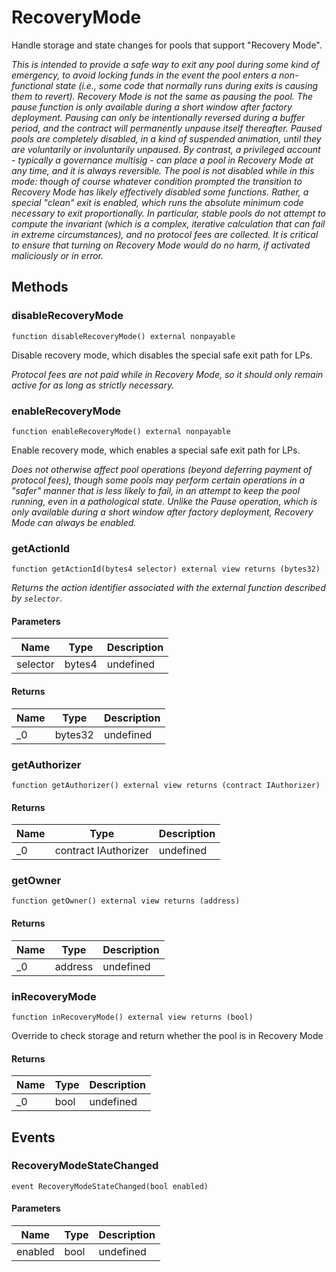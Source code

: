 # RecoveryMode





Handle storage and state changes for pools that support &quot;Recovery Mode&quot;.

*This is intended to provide a safe way to exit any pool during some kind of emergency, to avoid locking funds in the event the pool enters a non-functional state (i.e., some code that normally runs during exits is causing them to revert). Recovery Mode is *not* the same as pausing the pool. The pause function is only available during a short window after factory deployment. Pausing can only be intentionally reversed during a buffer period, and the contract will permanently unpause itself thereafter. Paused pools are completely disabled, in a kind of suspended animation, until they are voluntarily or involuntarily unpaused. By contrast, a privileged account - typically a governance multisig - can place a pool in Recovery Mode at any time, and it is always reversible. The pool is *not* disabled while in this mode: though of course whatever condition prompted the transition to Recovery Mode has likely effectively disabled some functions. Rather, a special &quot;clean&quot; exit is enabled, which runs the absolute minimum code necessary to exit proportionally. In particular, stable pools do not attempt to compute the invariant (which is a complex, iterative calculation that can fail in extreme circumstances), and no protocol fees are collected. It is critical to ensure that turning on Recovery Mode would do no harm, if activated maliciously or in error.*

## Methods

### disableRecoveryMode

```solidity
function disableRecoveryMode() external nonpayable
```

Disable recovery mode, which disables the special safe exit path for LPs.

*Protocol fees are not paid while in Recovery Mode, so it should only remain active for as long as strictly necessary.*


### enableRecoveryMode

```solidity
function enableRecoveryMode() external nonpayable
```

Enable recovery mode, which enables a special safe exit path for LPs.

*Does not otherwise affect pool operations (beyond deferring payment of protocol fees), though some pools may perform certain operations in a &quot;safer&quot; manner that is less likely to fail, in an attempt to keep the pool running, even in a pathological state. Unlike the Pause operation, which is only available during a short window after factory deployment, Recovery Mode can always be enabled.*


### getActionId

```solidity
function getActionId(bytes4 selector) external view returns (bytes32)
```



*Returns the action identifier associated with the external function described by `selector`.*

#### Parameters

| Name | Type | Description |
|---|---|---|
| selector | bytes4 | undefined |

#### Returns

| Name | Type | Description |
|---|---|---|
| _0 | bytes32 | undefined |

### getAuthorizer

```solidity
function getAuthorizer() external view returns (contract IAuthorizer)
```






#### Returns

| Name | Type | Description |
|---|---|---|
| _0 | contract IAuthorizer | undefined |

### getOwner

```solidity
function getOwner() external view returns (address)
```






#### Returns

| Name | Type | Description |
|---|---|---|
| _0 | address | undefined |

### inRecoveryMode

```solidity
function inRecoveryMode() external view returns (bool)
```

Override to check storage and return whether the pool is in Recovery Mode




#### Returns

| Name | Type | Description |
|---|---|---|
| _0 | bool | undefined |



## Events

### RecoveryModeStateChanged

```solidity
event RecoveryModeStateChanged(bool enabled)
```





#### Parameters

| Name | Type | Description |
|---|---|---|
| enabled  | bool | undefined |



